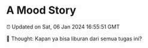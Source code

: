 # A Mood Story

⏰ Updated on Sat, 06 Jan 2024 16:55:51 GMT

💭 Thought: Kapan ya bisa liburan dari semua tugas ini?

